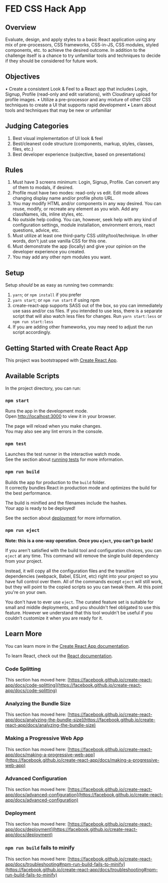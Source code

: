 # FED CSS Hack App

## Overview

Evaluate, design, and apply styles to a basic React application using any mix of pre-processors, CSS frameworks, CSS-in-JS, CSS modules, styled components, etc. to achieve the desired outcome. In addition to the challenge itself is a chance to try unfamiliar tools and techniques to decide if they should be considered for future work.

## Objectives

• Create a consistent Look & Feel to a React app that includes Login, Signup, Profile (read-only and edit variations), with Cloudinary upload for profile images.
• Utilize a pre-processor and any mixture of other CSS techniques to create a UI that supports rapid development
• Learn about tools and techniques that may be new or unfamiliar

## Judging Categories

1. Best visual implementation of UI look & feel
2. Best/cleanest code structure (components, markup, styles, classes, files, etc.)
3. Best developer experience (subjective, based on presentations)

## Rules

1. Must have 3 screens minimum: Login, Signup, Profile. Can convert any of them to modals, if desired.
2. Profile must have two modes: read-only vs edit. Edit mode allows changing display name and/or profile photo URL.
3. You may modify HTML and/or components in any way desired. You can reuse, modify, or recreate any element as you wish. Add any classNames, ids, inline styles, etc.
4. No outside help coding. You can, however, seek help with any kind of configuration settings, module installation, environment errors, react questions, advice, etc.
5. Must utilize at least one third-party CSS utility/tool/technique. In other words, don't just use vanilla CSS for this one.
6. Must demonstrate the app (locally) and give your opinion on the developer experience you created.
7. You may add any other npm modules you want.

## Setup

Setup _should_ be as easy as running two commands:

1. `yarn`; or `npm install` if you prefer
2. `yarn start`; or `npm run start` if using npm
3. create-react-app supports SASS out of the box, so you can immediately use sass and/or css files. If you intended to use less, there is a separate script that will also watch less files for changes. Run `yarn start:less` or `npm run start:less`
4. If you are adding other frameworks, you may need to adjust the run script accordingly.

## Getting Started with Create React App

This project was bootstrapped with [Create React App](https://github.com/facebook/create-react-app).

## Available Scripts

In the project directory, you can run:

### `npm start`

Runs the app in the development mode.\
Open [http://localhost:3000](http://localhost:3000) to view it in your browser.

The page will reload when you make changes.\
You may also see any lint errors in the console.

### `npm test`

Launches the test runner in the interactive watch mode.\
See the section about [running tests](https://facebook.github.io/create-react-app/docs/running-tests) for more information.

### `npm run build`

Builds the app for production to the `build` folder.\
It correctly bundles React in production mode and optimizes the build for the best performance.

The build is minified and the filenames include the hashes.\
Your app is ready to be deployed!

See the section about [deployment](https://facebook.github.io/create-react-app/docs/deployment) for more information.

### `npm run eject`

**Note: this is a one-way operation. Once you `eject`, you can't go back!**

If you aren't satisfied with the build tool and configuration choices, you can `eject` at any time. This command will remove the single build dependency from your project.

Instead, it will copy all the configuration files and the transitive dependencies (webpack, Babel, ESLint, etc) right into your project so you have full control over them. All of the commands except `eject` will still work, but they will point to the copied scripts so you can tweak them. At this point you're on your own.

You don't have to ever use `eject`. The curated feature set is suitable for small and middle deployments, and you shouldn't feel obligated to use this feature. However we understand that this tool wouldn't be useful if you couldn't customize it when you are ready for it.

## Learn More

You can learn more in the [Create React App documentation](https://facebook.github.io/create-react-app/docs/getting-started).

To learn React, check out the [React documentation](https://reactjs.org/).

### Code Splitting

This section has moved here: [https://facebook.github.io/create-react-app/docs/code-splitting](https://facebook.github.io/create-react-app/docs/code-splitting)

### Analyzing the Bundle Size

This section has moved here: [https://facebook.github.io/create-react-app/docs/analyzing-the-bundle-size](https://facebook.github.io/create-react-app/docs/analyzing-the-bundle-size)

### Making a Progressive Web App

This section has moved here: [https://facebook.github.io/create-react-app/docs/making-a-progressive-web-app](https://facebook.github.io/create-react-app/docs/making-a-progressive-web-app)

### Advanced Configuration

This section has moved here: [https://facebook.github.io/create-react-app/docs/advanced-configuration](https://facebook.github.io/create-react-app/docs/advanced-configuration)

### Deployment

This section has moved here: [https://facebook.github.io/create-react-app/docs/deployment](https://facebook.github.io/create-react-app/docs/deployment)

### `npm run build` fails to minify

This section has moved here: [https://facebook.github.io/create-react-app/docs/troubleshooting#npm-run-build-fails-to-minify](https://facebook.github.io/create-react-app/docs/troubleshooting#npm-run-build-fails-to-minify)

